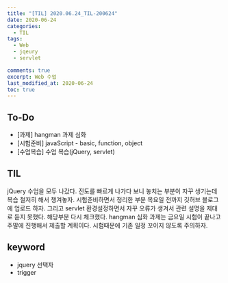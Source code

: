 ```yaml
---
title: "[TIL] 2020.06.24_TIL-200624"
date: 2020-06-24
categories:
  - TIL
tags:
  - Web
  - jqeury
  - servlet

comments: true
excerpt: Web 수업
last_modified_at: 2020-06-24
toc: true
---
```


## To-Do
- [과제] hangman 과제 심화
- [시험준비] javaScript - basic, function, object
- [수업복습] 수업 복습(jQuery, servlet)

## TIL
jQuery 수업을 모두 나갔다. 진도를 빠르게 나가다 보니 놓치는 부분이 자꾸 생기는데 복습 철저히 해서 챙겨놓자. 시험준비하면서 정리한 부분 목요일 전까지 깃허브 블로그에 업로드 하자. 그리고 servlet 환경설정하면서 자꾸 오류가 생겨서 관련 설명을 제대로 듣지 못했다. 해당부분 다시 체크했다.
hangman 심화 과제는 금요일 시험이 끝나고 주말에 진행해서 제출할 계획이다. 시험때문에 기존 일정 꼬이지 않도록 주의하자. 

## keyword
- jquery 선택자
- trigger